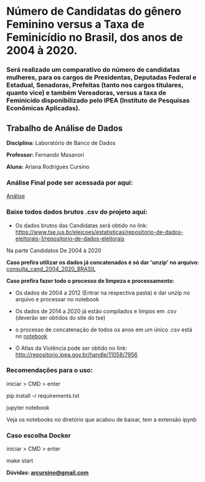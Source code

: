 # Número de Candidatas do gênero Feminino versus a Taxa de Feminicídio no Brasil, dos anos de 2004 à 2020.

### Será realizado um comparativo do número de candidatas mulheres, para os cargos de Presidentas, Deputadas Federal e Estadual, Senadoras, Prefeitas (tanto nos cargos titulares, quanto vice) e também Vereadoras, versus a taxa de Feminicído disponibilizado pelo IPEA (Instituto de Pesquisas Econômicas Aplicadas).



## Trabalho de Análise de Dados


**Disciplina:** Laboratório de Banco de Dados

**Professor:** Fernando Masanori

**Aluna:** Ariana Rodrigues Cursino


### Análise Final pode ser acessada por aqui:
[Análise](https://github.com/arcursino/candidatas-mulheres-versus-taxa-feminicidio/blob/main/analise_candidata_feminicidio.ipynb)

### Baixe todos dados brutos .csv do projeto aqui:

- Os dados brutos das Candidatas será obtido no link:
https://www.tse.jus.br/eleicoes/estatisticas/repositorio-de-dados-eleitorais-1/repositorio-de-dados-eleitorais

Na parte Candidatos De 2004 à 2020

**Caso prefira utilizar os dados já concatenados é só dar 'unzip' no arquivo:**
[consulta_cand_2004_2020_BRASIL](https://github.com/arcursino/candidatas-mulheres-versus-taxa-feminicidio/blob/main/consulta_cand_2004_2020_BRASIL.zip)

**Caso prefira fazer todo o processo de limpeza e processamento:**
- Os dados de 2004 a 2012 (Entrar na respectiva pasta) e dar unzip no arquivo e processar no notebook
- Os dados de 2014 a 2020 já estão compilados e limpos em .csv (deverão ser obtidos do site do tse)
- o processo de concatenação de todos os anos em um único .csv está no [notebook](https://github.com/arcursino/candidatas-mulheres-versus-taxa-feminicidio/blob/main/total.ipynb)


- O Atlas da Violência pode ser obtido no link: 
http://repositorio.ipea.gov.br/handle/11058/7956


### Recomendações para o uso:
iniciar > CMD > enter

pip install -r requirements.txt

jupyter notebook

Veja os notebooks no diretório que acabou de baixar, tem a extensão ipynb

### Caso escolha Docker
iniciar > CMD > enter

make start

**Dúvidas: arcursino@gmail.com**




